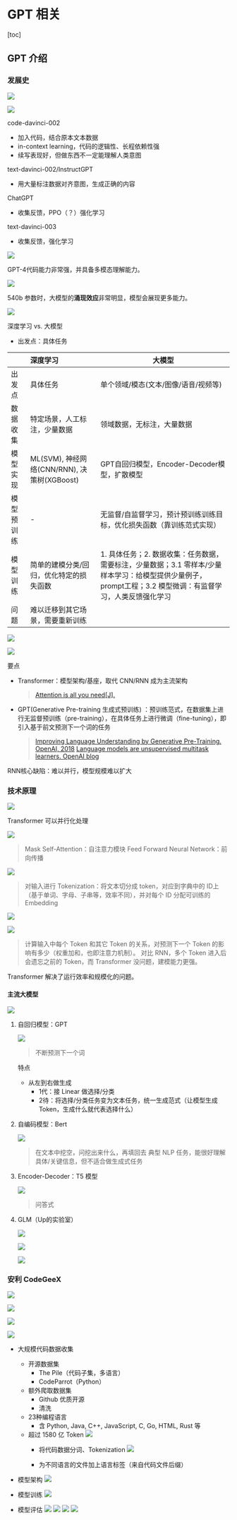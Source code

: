 # GPT 相关

[toc]

## GPT 介绍
### 发展史

![](media/16863829040836.jpg)

![](media/16863829682704.jpg)

code-davinci-002
* 加入代码，结合原本文本数据
* in-context learning，代码的逻辑性、长程依赖性强
* 续写表现好，但做东西不一定能理解人类意图

text-davinci-002/InstructGPT
* 用大量标注数据对齐意图，生成正确的内容

ChatGPT
* 收集反馈，PPO（？）强化学习

text-davinci-003
* 收集反馈，强化学习

![](media/16863835331786.jpg)

GPT-4代码能力非常强，并具备多模态理解能力。

![](media/16863835637475.jpg)

540b 参数时，大模型的**涌现效应**非常明显，模型会展现更多能力。

![](media/16863840054765.jpg)

深度学习 vs. 大模型
* 出发点：具体任务 


|            | 深度学习                                    | 大模型                                                            |
|------------|:--------------------------------------------|-------------------------------------------------------------------|
| 出发点     | 具体任务                                    | 单个领域/模态(文本/图像/语音/视频等)                              |
| 数据收集   | 特定场景，人工标注，少量数据                  | 领域数据，无标注，大量数据                                          |
| 模型实现   | ML(SVM), 神经网络(CNN/RNN), 决策树(XGBoost) | GPT自回归模型，Encoder-Decoder模型，扩散模型                        |
| 模型预训练 | -                                           | 无监督/自监督学习，预计预训练训练目标，优化损失函数（靠训练范式实现） |
| 模型训练   | 简单的建模分类/回归，优化特定的损失函数      | 1. 具体任务；2. 数据收集：任务数据，需要标注，少量数据；3.1 零样本/少量样本学习：给模型提供少量例子，prompt工程；3.2 模型微调：有监督学习，人类反馈强化学习                                                     |
| 问题       | 难以迁移到其它场景，需要重新训练             |                                                                   |


![](media/16863846553701.jpg)

![](media/16863853343212.jpg)


要点
* Transformer：模型架构/基座，取代 CNN/RNN 成为主流架构
    > [Attention is all you need[J].](https://proceedings.neurips.cc/paper/2017/file/3f5ee243547dee91fbd053c1c4a845aa-Paper.pdf)
* GPT(Generative Pre-training 生成式预训练) ：预训练范式，在数据集上进行无监督预训练（pre-training），在具体任务上进行微调（fine-tuning），即引入基于前文预测下一个词的任务
    > [Improving Language Understanding by Generative Pre-Training. OpenAI, 2018](https://www.cs.ubc.ca/~amuham01/LING530/papers/radford2018improving.pdf)
    > [Language models are unsupervised multitask learners. OpenAI blog](https://d4mucfpksywv.cloudfront.net/better-language-models/language_models_are_unsupervised_multitask_learners.pdf)

RNN核心缺陷：难以并行，模型规模难以扩大

### 技术原理

![](media/16863857167257.jpg)

Transformer 可以并行化处理

![](media/16863858759424.jpg)

> Mask Self-Attention：自注意力模块
> Feed Forward Neural Network：前向传播

![](media/16863859464603.jpg)

> 对输入进行 Tokenization：将文本切分成 token，对应到字典中的 ID上（基于单词、字母、子串等，效率不同），并对每个 ID 分配可训练的 Embedding

![](media/16863861687196.jpg)

![](media/16863861847893.jpg)

> 计算输入中每个 Token 和其它 Token 的关系，对预测下一个 Token 的影响有多少（权重加和，也即注意力机制）。
> 对比 RNN，多个 Token 进入后会遗忘之前的 Token，而 Transformer 没问题，建模能力更强。

Transformer 解决了运行效率和规模化的问题。

#### 主流大模型

![](media/16863866067953.jpg)


1. 自回归模型：GPT

    ![](media/16863867335226.jpg)
    
    > 不断预测下一个词
    
    特点
    * 从左到右做生成
        * 1代：接 Linear 做选择/分类
        * 2待：将选择/分类任务变为文本任务，统一生成范式（让模型生成 Token，生成什么就代表选择什么）

2. 自编码模型：Bert

    ![](media/16863872203264.jpg)

    > 在文本中挖空，问挖出来什么，再填回去
    > 典型 NLP 任务，能很好理解具体/关键信息，但不适合做生成式任务

3. Encoder-Decoder：T5 模型

    ![](media/16863873851754.jpg)
    
    > 问答式

4. GLM（Up的实验室）

    ![](media/16863874283892.jpg)
    
    ![](media/16863875954964.jpg)
    
    ![](media/16863877463636.jpg)
    
### 安利 CodeGeeX
    
![](media/16863878835814.jpg)
    
![](media/16863879336669.jpg)
    
![](media/16863881917679.jpg)
    
![](media/16863882907489.jpg)

* 大规模代码数据收集
    * 开源数据集
        * The Pile（代码子集，多语言）
        * CodeParrot（Python）
    * 额外爬取数据集
        * Github 优质开源
        * 清洗
    * 23种编程语言
        * 含 Python, Java, C++, JavaScript, C, Go, HTML, Rust 等
    * 超过 1580 亿 Token
        ![](media/16863883653419.jpg)
        * 将代码数据分词、Tokenization
            ![](media/16863884966903.jpg)
    
        * 为不同语言的文件加上语言标签（来自代码文件后缀）  
* 模型架构
    ![](media/16863887340101.jpg)
    
* 模型训练
    ![](media/16863888724065.jpg)
    
* 模型评估
    ![](media/16863889627136.jpg)
    ![](media/16863890528355.jpg)
    ![](media/16863891065195.jpg)
    ![](media/16863891956758.jpg)
    
